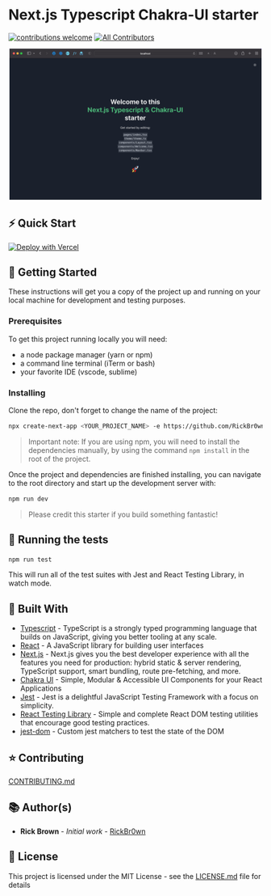 # Next.js Typescript Chakra-UI starter

[![contributions welcome](https://img.shields.io/badge/contributions-welcome-brightgreen.svg?style=flat)]()
[![All Contributors](https://img.shields.io/badge/all_contributors-1-orange.svg?style=flat-square)](#contributors-)

<p align="center">
<img  src="./public/Screenshot.png" alt="drawing" width="500" />
</p>

## ⚡️ Quick Start

[![Deploy with Vercel](https://vercel.com/button)](https://vercel.com/new/project?template=https://github.com/RickBr0wn/next-typescript-chakra-ui-starter)

## 🚀 Getting Started

These instructions will get you a copy of the project up and running on your local machine for development and testing purposes.

### Prerequisites

To get this project running locally you will need:

- a node package manager (yarn or npm)
- a command line terminal (iTerm or bash)
- your favorite IDE (vscode, sublime)

### Installing

Clone the repo, don't forget to change the name of the project:

```bash
npx create-next-app <YOUR_PROJECT_NAME> -e https://github.com/RickBr0wn/next-typescript-chakra-ui-starter
```

> Important note: If you are using npm, you will need to install the dependencies manually, by using the command `npm install` in the root of the project.

Once the project and dependencies are finished installing, you can navigate to the root directory and start up the development server with:

```bash
npm run dev
```

> Please credit this starter if you build something fantastic!

## 🧪 Running the tests

```bash
npm run test
```

This will run all of the test suites with Jest and React Testing Library, in watch mode.

## 🧐 Built With

- [Typescript](https://www.typescriptlang.org/) - TypeScript is a strongly typed programming language that builds on JavaScript, giving you better tooling at any scale.
- [React](https://reactjs.org) - A JavaScript library for building user interfaces
- [Next.js](https://nextjs.org/) - Next.js gives you the best developer experience with all the features you need for production: hybrid static & server rendering, TypeScript support, smart bundling, route pre-fetching, and more.
- [Chakra UI](https://chakra-ui.com/) - Simple, Modular & Accessible UI Components for your React Applications
- [Jest](https://jestjs.io/) - Jest is a delightful JavaScript Testing Framework with a focus on simplicity.
- [React Testing Library](https://testing-library.com/docs/react-testing-library/intro/) - Simple and complete React DOM testing utilities that encourage good testing practices.
- [jest-dom](https://github.com/testing-library/jest-dom) - Custom jest matchers to test the state of the DOM

## ⭐️ Contributing

[CONTRIBUTING.md](https://gist.github.com/RickBr0wn/0b4a139f833e0d0bafddb0d043644b20)

## 📚 Author(s)

- **Rick Brown** - _Initial work_ - [RickBr0wn](https://github.com/RickBr0wn)

## 🪪 License

This project is licensed under the MIT License - see the [LICENSE.md](https://gist.github.com/RickBr0wn/5f95ee6118bb32034e2b94acbd88a99d) file for details

```

```

